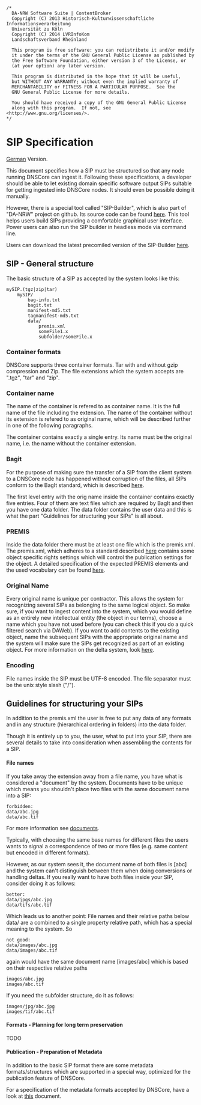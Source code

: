 	/*
	  DA-NRW Software Suite | ContentBroker
	  Copyright (C) 2013 Historisch-Kulturwissenschaftliche Informationsverarbeitung
	  Universität zu Köln
	  Copyright (C) 2014 LVRInfoKom
	  Landschaftsverband Rheinland
	
	  This program is free software: you can redistribute it and/or modify
	  it under the terms of the GNU General Public License as published by
	  the Free Software Foundation, either version 3 of the License, or
	  (at your option) any later version.
	
	  This program is distributed in the hope that it will be useful,
	  but WITHOUT ANY WARRANTY; without even the implied warranty of
	  MERCHANTABILITY or FITNESS FOR A PARTICULAR PURPOSE.  See the
	  GNU General Public License for more details.
	
	  You should have received a copy of the GNU General Public License
	  along with this program.  If not, see <http://www.gnu.org/licenses/>.
	*/

# SIP Specification

[German](https://github.com/da-nrw/DNSCore/blob/master/ContentBroker/src/main/markdown/specification_sip.de.md) Version.

This document specifies how a SIP must be structured so that any node running DNSCore can ingest it. Following these specifications, a developer should be able to let existing domain specific software output SIPs suitable for getting ingested into DNSCore nodes. It should even be possible doing it manually. 

However, there is a special tool called "SIP-Builder", which is also part of "DA-NRW" project on github. Its source code can be found [here](https://github.com/da-nrw/SIP-Builder). This tool helps users build SIPs providing a comfortable graphical user interface. Power users can also run the SIP builder in headless mode via command line. 

Users can download the latest precomiled version of the SIP-Builder [here](http://www.danrw.de/?page_id=9).

## SIP - General structure

The basic structure of a SIP as accepted by the system looks like this:

    mySIP.(tgz|zip|tar)
        mySIP/
        	bag-info.txt
        	bagit.txt
        	manifest-md5.txt
        	tagmanifest-md5.txt
        	data/
        		premis.xml
        		someFile1.x
        		subfolder/someFile.x
    
    
### Container formats   

DNSCore supports three container formats. Tar with and without gzip compression and Zip. The file extensions which the system accepts are ".tgz", "tar" and "zip".

### Container name

The name of the container is refered to as container name. It is the full name of the file including the extension. The name of the container without its extension is refered to as original name, which will be described further in one of the following paragraphs.

The container contains exactly a single entry. Its name must be the original name, i.e. the name without the container extension.

### Bagit

For the purpose of making sure the transfer of a SIP from the client system to a DNSCore node has happened without corruption of the files, all SIPs conform to the BagIt standard, which is described [here](http://tools.ietf.org/html/draft-kunze-bagit-06). 

The first level entry with the orig name inside the container contains exactly five entries. Four of them
are text files which are required by BagIt and then you have one data folder. The data folder contains the user data and this is what the part "Guidelines for structuring your SIPs" is all about.

### PREMIS

Inside the data folder there must be at least one file which is the premis.xml.
The premis.xml, which adheres to a standard described [here](http://www.loc.gov/standards/premis/v2/premis-2-2.pdf) contains some object specific rights settings which will control the publication settings
for the object. A detailed specification of the expected PREMIS elements and the used vocabulary can be found [here](https://github.com/da-nrw/DNSCore/blob/master/ContentBroker/src/main/markdown/premis_specification.md).

### Original Name

Every original name is unique per contractor. This allows the system for 
recognizing several SIPs as belonging to the same logical object. So make sure, if you want
to ingest content into the system, which you would define as an entirely new intellectual entity (the object in
our terms), choose a name which you have not used before (you can check this if you do a quick filtered search via DAWeb). If you want to add contents to the existing object, name the subsequent SIPs with the appropriate original
name and the system will make sure the SIPs get recognized as part of an existing object. For more information
on the delta system, look [here](https://github.com/da-nrw/DNSCore/blob/master/ContentBroker/src/main/markdown/the_delta_feature.md).

### Encoding

File names inside the SIP must be UTF-8 encoded. The file separator must be the unix style slash ("/").


## Guidelines for structuring your SIPs

In addition to the premis.xml the user is free to put any data
of any formats and in any structure (hierarchical ordering in folders) into the 
data folder. 

Though it is entirely up to you, the user, what to put into your SIP, there are several details
to take into consideration when assembling the contents for a SIP.


#### File names


If you take away the extension away from a file name, you have what is considered a "document" by the system.
Documents have to be unique which means you shouldn't place two files with the same document name into a SIP:

    forbidden:
    data/abc.jpg
    data/abc.tif

For more information see [documents](https://github.com/da-nrw/DNSCore/blob/master/ContentBroker/src/main/markdown/object_model.md#document).
    
Typically, with choosing the same base names for different files the users wants to signal a correspondence of
two or more files (e.g. same content but encoded in different formats). 

However, as our system sees it, the document name of both files is [abc] and the system can't distinguish between them when doing conversions or handling deltas. If you really want to have both files inside your SIP, consider doing it as follows:

    better:
    data/jpgs/abc.jpg
    data/tifs/abc.tif

Which leads us to another point: File names and their relative paths below data/ are a combined to a single property
relative path, which has a special meaning to the system. So

    not good:
    data/images/abc.jpg
    data/images/abc.tif
    
again would have the same document name [images/abc] which is based on their respective relative paths

    images/abc.jpg
    images/abc.tif
   
If you need the subfolder structure, do it as follows:

    images/jpg/abc.jpg
    images/tif/abc.tif


#### Formats - Planning for long term preservation

TODO

#### Publication - Preparation of Metadata

In addition to the basic SIP format there are some metadata formats/structures which are
supported in a special way, optimized for the publication feature of DNSCore.

For a specification of the metadata formats accepted by DNSCore, have a look at [this](metadata_specification.md) document.
